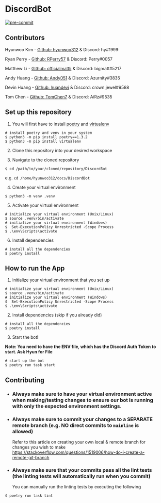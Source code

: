 # DiscordBot

[![pre-commit](https://img.shields.io/badge/pre--commit-enabled-brightgreen?logo=pre-commit)](https://github.com/pre-commit/pre-commit)

## Contributors

Hyunwoo Kim - [Github: hyunwoo312](https://github.com/hyunwoo312) & Discord: hy#1999

Ryan Perry - [Github: RPerry57](https://github.com/RPerry57) & Discord: Perry#0057

Matthew Li - [Github: officialmattli](https://github.com/officialmattli) & Discord: bigmatt#5217

Andy Huang - [Github: Andy051](https://github.com/Andy051) & Discord: Azurnity#3835

Devin Huang - [Github: huandevi](https://github.com/huandevi) & Discord: crown jewel#9588

Tom Chen - [Github: TomChen7](https://github.com/TomChen7) & Discord: AiRz#9535

## Set up this repository

1. You will first have to install [poetry](https://python-poetry.org/docs/) and [virtualenv](https://packaging.python.org/en/latest/guides/installing-using-pip-and-virtual-environments/)

```
# install poetry and venv in your system
$ python3 -m pip install poetry==1.3.2
$ python3 -m pip install virtualenv
```

2. Clone this repository into your desired workspace

3. Navigate to the cloned repository

```
$ cd /path/to/your/cloned/repository/DiscordBot
```

e.g. `cd /home/hyunwoo312/docs/DiscordBot`

4. Create your virtual environment

```
$ python3 -m venv .venv
```

5. Activate your virtual environment

```
# initialize your virtual environment (Unix/Linux)
$ source .venv/bin/activate
# initialize your virtual environment (Windows)
$  Set-ExecutionPolicy Unrestricted -Scope Process
$ .\env\Scripts\activate
```

6. Install dependencies

```
# install all the dependencies
$ poetry install
```

## How to run the App

1. Initialize your virtual environment that you set up

```
# initialize your virtual environment (Unix/Linux)
$ source .venv/bin/activate
# initialize your virtual environment (Windows)
$  Set-ExecutionPolicy Unrestricted -Scope Process
$ .\env\Scripts\activate
```

2. Install dependencies (skip if you already did)

```
# install all the dependencies
$ poetry install
```

3. Start the bot!

**Note: You need to have the ENV file, which has the Discord Auth Token to start. Ask Hyun for File**

```
# start up the bot
$ poetry run task start
```

## Contributing

- ### Always make sure to have your virtual environment active when making/testing changes to ensure our bot is running with only the expected environment settings.

- ### Always make sure to commit your changes to a SEPARATE remote branch (e.g. NO direct commits to `mainline` is allowed)

  Refer to this article on creating your own local & remote branch for changes you wish to make
  https://stackoverflow.com/questions/1519006/how-do-i-create-a-remote-git-branch

- ### Always make sure that your commits pass all the lint tests (the linting tests will automatically run when you commit)
  You can manually run the linting tests by executing the following

```
$ poetry run task lint
```
